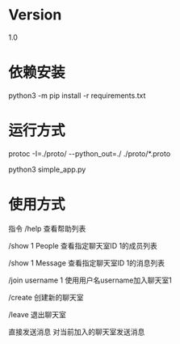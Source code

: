# Version

1.0

# 依赖安装

python3 -m pip install -r requirements.txt

# 运行方式

protoc -I=./proto/ --python_out=./ ./proto/*.proto

python3 simple_app.py

# 使用方式

指令
/help
查看帮助列表

/show 1 People
查看指定聊天室ID 1的成员列表

/show 1 Message
查看指定聊天室ID 1的消息列表

/join username 1
使用用户名username加入聊天室1

/create
创建新的聊天室

/leave
退出聊天室

直接发送消息
对当前加入的聊天室发送消息
